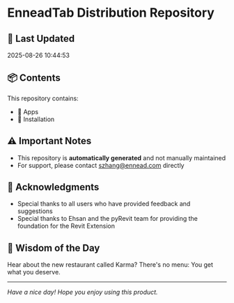 # EnneadTab Distribution Repository

## 📅 Last Updated
2025-08-26 10:44:53



## 📦 Contents
This repository contains:
- 📂 Apps
- 📂 Installation

## ⚠️ Important Notes
- This repository is **automatically generated** and not manually maintained
- For support, please contact szhang@ennead.com directly

## 🙏 Acknowledgments
- Special thanks to all users who have provided feedback and suggestions
- Special thanks to Ehsan and the pyRevit team for providing the foundation for the Revit Extension

## 💭 Wisdom of the Day
Hear about the new restaurant called Karma? There's no menu: You get what you deserve.

---
*Have a nice day! Hope you enjoy using this product.*
